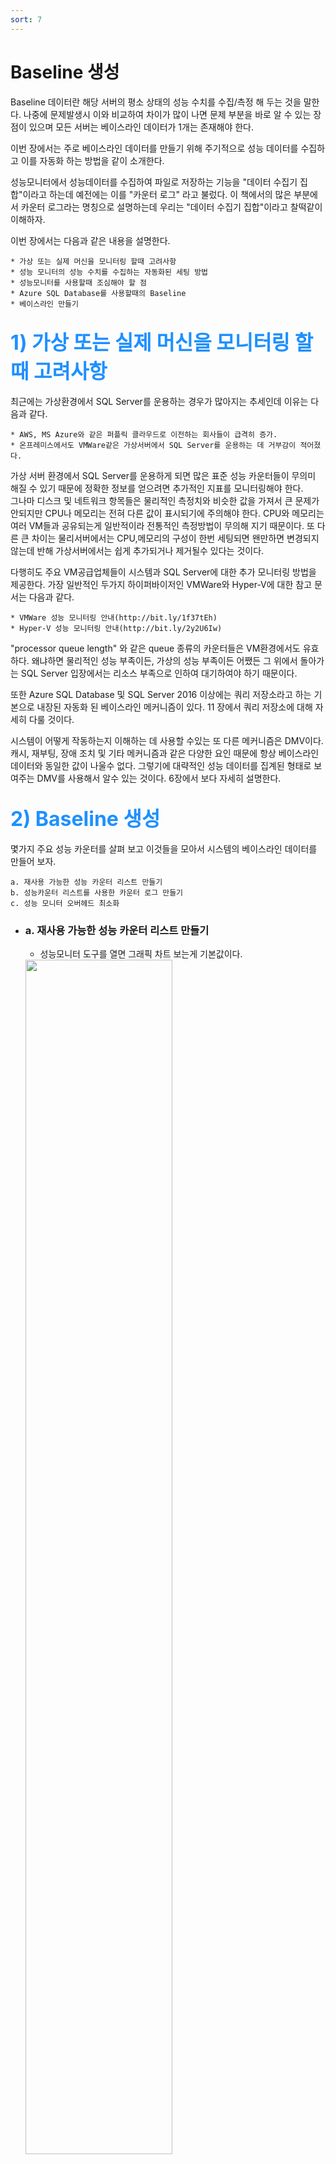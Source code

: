 ```yaml
---
sort: 7
---
```


# Baseline 생성
Baseline 데이터란 해당 서버의 평소 상태의 성능 수치를 수집/측정 해 두는 것을 말한다. 나중에 문제발생시 이와 비교하여 차이가 많이 나면 문제 부분을 바로 알 수 있는 장점이 있으며 모든 서버는 베이스라인 데이터가 1개는 존재해야 한다.
 
이번 장에서는 주로 베이스라인 데이터를 만들기 위해 주기적으로 성능 데이터를 수집하고 이를 자동화 하는 방법을 같이 소개한다.  

성능모니터에서 성능데이터를 수집하여 파일로 저장하는 기능을 "데이터 수집기 집합"이라고 하는데 예전에는 이를 "카운터 로그" 라고 불렀다. 이 책에서의 많은 부분에서 카운터 로그라는 명칭으로 설명하는데 우리는 "데이터 수집기 집합"이라고 찰떡같이 이해하자.  

이번 장에서는 다음과 같은 내용을 설명한다.

    * 가상 또는 실제 머신을 모니터링 할때 고려사항
    * 성능 모니터의 성능 수치를 수집하는 자동화된 세팅 방법
    * 성능모니터를 사용할때 조심해야 할 점
    * Azure SQL Database를 사용할때의 Baseline
    * 베이스라인 만들기

## <font color='dodgerblue' size="6">1) 가상 또는 실제 머신을 모니터링 할때 고려사항</font>
최근에는 가상환경에서 SQL Server를 운용하는 경우가 많아지는 추세인데 이유는 다음과 같다.

    * AWS, MS Azure와 같은 퍼플릭 클라우드로 이전하는 회사들이 급격히 증가.
    * 온프레미스에서도 VMWare같은 가상서버에서 SQL Server를 운용하는 데 거부감이 적어졌다.

가상 서버 환경에서 SQL Server를 운용하게 되면 많은 표준 성능 카운터들이 무의미 해질 수 있기 때문에 정확한 정보를 얻으려면 추가적인 지표를 모니터링해야 한다.  
그나마 디스크 및 네트워크 항목들은 물리적인 측정치와 비슷한 값을 가져서 큰 문제가 안되지만 CPU나 메모리는 전혀 다른 값이 표시되기에 주의해야 한다. CPU와 메모리는 여러 VM들과 공유되는게 일반적이라 전통적인 측정방법이 무의해 지기 때문이다. 또 다른 큰 차이는 물리서버에서는 CPU,메모리의 구성이 한번 세팅되면 왠만하면 변경되지 않는데 반해 가상서버에서는 쉽게 추가되거나 제거될수 있다는 것이다.

다행히도 주요 VM공급업체들이 시스템과 SQL Server에 대한 추가 모니터링 방법을 제공한다. 가장 일반적인 두가지 하이퍼바이저인 VMWare와 Hyper-V에 대한 참고 문서는 다음과 같다.

    * VMWare 성능 모니터링 안내(http://bit.ly/1f37tEh)
    * Hyper-V 성능 모니터링 안내(http://bit.ly/2y2U6Iw)

"processor queue length" 와 같은 queue 종류의 카운터들은 VM환경에서도 유효하다. 왜냐하면 물리적인 성능 부족이든, 가상의 성능 부족이든 어쨌든 그 위에서 돌아가는 SQL Server 입장에서는 리소스 부족으로 인하여 대기하여야 하기 때문이다.

또한 Azure SQL Database 및 SQL Server 2016 이상에는 쿼리 저장소라고 하는 기본으로 내장된 자동화 된 베이스라인 메커니즘이 있다. 11 장에서 쿼리 저장소에 대해 자세히 다룰 것이다.

시스템이 어떻게 작동하는지 이해하는 데 사용할 수있는 또 다른 메커니즘은 DMV이다. 캐시, 재부팅, 장애 조치 및 기타 메커니즘과 같은 다양한 요인 때문에 항상 베이스라인 데이터와 동일한 값이 나울수 없다. 그렇기에 대략적인 성능 데이터를 집계된 형태로 보여주는 DMV를 사용해서 알수 있는 것이다. 6장에서 보다 자세히 설명한다.

## <font color="dodgerblue" size="6">2) Baseline 생성</font>
몇가지 주요 성능 카운터를 살펴 보고 이것들을 모아서 시스템의 베이스라인 데이터를 만들어 보자.

    a. 재사용 가능한 성능 카운터 리스트 만들기
    b. 성능카운터 리스트를 사용한 카운터 로그 만들기
    c. 성능 모니터 오버헤드 최소화

- ### a. 재사용 가능한 성능 카운터 리스트 만들기

    - 성능모니터 도구를 열면 그래픽 차트 보는게 기본값이다.
    <img src = "image/07/PerfMon01.PNG" width="70%">  

    - 성능 모니터 도구를 열고 그래프 화면이 기본적으로 나오는데 툴바에서 + 버튼을 눌러 카운터를 추가할 수 있는 창 오픈.
    단축키 ctrl + N 을 눌러도 됨. "다음 컴퓨터에서 카운터 선택" 부분은 기본적으로 "로컬 컴퓨터"로 선택되어 있다.  
    <img src = "image/07/CounterLog00.PNG" width="55%">

    예제) SQLServer:Latches:Total Latch Wait Time(ms) 수집해보자

    - 카운터에서 SQLServer:Latches 카운터를 선택한다.

    - 아래 화살표를 누르면 하위 카운터들이 나열되는데 "Total Latch Wait Time(ms)"를 선택.

    - "선택한 개체의 인스턴스"에서 _Total이 기본적으로 선택되어 있고 "추가" 버튼을 누르면 오른쪽 영역(추가된 카운터)에 추가된다.

    - "확인" 버튼을 눌러 최종 완료.    
  
재사용가능한 항목의 베이스라인을 만들때 아래와 같은 리스트를 반복해서 지정


    Object(Instance)                    Counter
    ----------------------------------  ----------------------------------------------------
    Memory                              Available MBytes
                                        Pages/sec
    PhysicalDisk(Data-disk, Log-disk)   % Disk Time
                                        Current Disk Queue Length
                                        Disk Transfers/sec
                                        Disk Bytes/sec     
    Processor(_Total)                   % Processor Time
                                        % Privileged Time
    System                              Processor Queue Length
                                        Context Switches/sec
    Network Interface(Network card)     Bytes Total/sec
    Network Segment                     % Net Utilization
    SQLServer:Access Methods            FreeSpace Scans/sec
                                        Full Scans/sec
    SQLServer:Buffer Manager            Buffer cache hit ratio
    SQLServer:Latches                   Total Latch Wait Time (ms)
    SQLServer:Locks(_Total)             Lock Timeouts/sec
                                        Lock Wait Time (ms)
                                        Number of Deadlocks/sec
    SQLServer:Memory Manager            Memory Grants Pending
                                        Target Server Memory (KB)
                                        Total Server Memory (KB)
    SQLServer:SQL Statistics            Batch Requests/sec
                                        SQL Re-Compilations/sec
    SQLServer:General Statistics        User Connections


모든 성능 카운터를 추가했으면 확인을 클릭하여 카운터 추가 대화 상자를 닫습니다.  
<캡처 화면

그래픽 UI로 볼때마다 성능 카운터를 매번 추가하는 것은 매우 피곤한 작업이기 때문에 이 리스트를 저장해 놓고 다음부터는 불러오기만 하면 되는것이다. 카운터 목록을 .htm 파일로 저장하기위해 성능 모니터의 오른쪽 프레임을 마우스 오른쪽 단추로 클릭하고 다른 이름으로 설정 저장 메뉴 항목을 선택합니다.

.htm 파일에는 카운터 로그를 만들거나 동일한 SQL Server 컴퓨터에 대한 성능 모니터 그래프를 대화 형으로보기 위해 기본 카운터 집합으로 사용할 수있는 모든 성능 카운터가 나열됩니다. 다른 SQL Server 컴퓨터에 대해이 카운터 목록을 사용하려면 메모장과 같은 편집기에서 .htm 파일을 열고 \\ SQLServerMachineName의 모든 인스턴스를 아무 것도없이 (빈 문자열 만) 바꿉니다.

이 모든 것에 대한 지름길은 Erin Stellato가 "성능 모니터에 대한 기본 카운터 사용자 지정"(http://bit.ly/1brQKeZ) 기사에서 설명합니다. 또한 Microsoft에서 제공하는 도구 인 PAL (Performance Analysis of Logs) (https://bit.ly/2KeJJmy)을 사용하여 이러한 데이터 중 일부를보다 쉽게 처리 할 수 있습니다.

또한 이 카운터 목록 .htm 파일을 인터넷 브라우저에서 열면 아래 그림과 같이 그래픽적으로 성능 모니터 그래프를 볼 수 있습니다.  
성능카운터 캡처필요

- ### b. 성능카운터 리스트를 사용한 카운터 로그 만들기
    성능 모니터는 일정 기간 동안 여러 카운터의 성능 데이터를 저장하는 카운터 로그 기능을 제공합니다. 성능 모니터를 사용하여 저장된 카운터 로그를 보고 성능 데이터를 분석 할 수 있습니다. 일반적으로 정의 된 성능 카운터 목록에서 카운터 로그를 만드는 것이 편리합니다. GUI를 통해 데이터를 보는 것보다 단순히 데이터를 수집하는 것이 서버 성능 문제 해결을 준비하거나 기준을 설정하는 데 선호되는 자동화 방법입니다.

    - 성능모니터 > 데이터 수집기 집합 > 사용자 정의 > 오른쪽 마우스 클릭 > 새로 만들기 > 데이터 수집기 집합  
    이름을 지정하고 "수동으로 만들기(고급)" 을 선택하고 다음을 누른다.  
    <img src = "image/07/CounterLog01.PNG" width="45%">

    - 어떤 형식의 데이터를 선택하는 화면이 뜨는데 "성능 카운터" 선택하고 다음을 누른다.  
    <img src = "image/07/CounterLog02.PNG" width="45%">

    - 원하는 성능 카운터들을 추가하고 데이터를 수집할 샘플 간격을 초단위로 입력하고 다음을 누른다.  
    <img src = "image/07/CounterLog03.PNG" width="45%">    

    - 데이터를 저장할 폴더를 지정하고 다음을 누른다.  
    <img src = "image/07/CounterLog04.PNG" width="45%">    

    - 실행할 계정을 선택하거나(보통은 기본값) 기타 동작을 선택하고 마침을 누른다.  
    <img src = "image/07/CounterLog05.PNG" width="45%">        

    - 만들어진 데이터 수집기 집합인 SQLServerBaseline 을 오른쪽 클릭하고 속성 > 일정을 선택한다.  
    다음과 같이 시작일정을 추가할수 있다.  
    <img src = "image/07/CounterLogSchedule01.PNG" width="45%">

    - 중지조건도 지정해 얼마만큼만 실행될지 정할수 있다.  
    <img src = "image/07/CounterLogSchedule02.PNG" width="45%">     

    - 결과가 이진파일이면서 파일명이 DataCollector01.blg 로 나오는데 다음과 같이 조정할 수 있다.  
    만들어진 데이터 수집기 집합인 SQLServerBaseline을 선택하고 오른쪽 DataCollector01을 오른쪽 클릭 > 속성에서 로그형식을 "쉼표로 구분" 선택하면 csv의 텍스트 포맷으로 저장된다.  
    <img src = "image/07/CounterLog06.PNG" width="45%"> 

    - 로그 파일명 DataCollector01을 바꿀수 있다.  
    <img src = "image/07/CounterLog07.PNG" width="45%">     


추가적인 성능 모니터 사용 지침을 사용해 좀더 자세한 내용을 살펴 볼수 있다.
[Windows Server 2022의 성능 튜닝 지침](https://docs.microsoft.com/ko-kr/windows-server/administration/performance-tuning/)

- ### c. 성능 모니터 오버헤드 최소화
    성능 모니터는 오버헤드를 최소화하도록 만들어졌지만 그래도 시스템 영향을 적게 받게 하지 위해서는 다음 사항을 고려해야 한다.

        - 카운터 수를 제한. 정말로 1차적으로 필요한 것만 지정
        - 성능 모니터 그래프 기능보다는 카운터 로그 사용하여 데이터 수집
        - 그래프 기능 사용할 경우에는 원격으로 성능 모니터 접근
        - 물리적으로 별도의 디스크에 카운터 로그 저장
        - 샘플링 간격 늘리기

    - 카운터 수 제한  
    짧은 간격으로 많은 수의 카운터들을 수집하는 것은 시스템에 약간의 오버헤드가 추가될 수 있다. 이 오버헤드의 대부분은 추가한 성능 카운터 갯수에 의해 발생하므로 당신이 선택한 카운터들에 대해 자세히 알 필요가 있다. 
    선택한 성능 개체에 대한 카운터 수는 개체 자체의 특성 만 제공하므로 오버 헤드를 많이 추가하지 않습니다. 따라서 모니터링하려는 개체와 그 이유를 아는 것이 중요합니다.

    - 카운터 로그 형태로 성능 데이터를 수집하고 원본 서버에 저장  
    성능 모니터의 그래프를 사용하여 실시간 성능 데이터를 그래프 형태로 보면 해당 시스템에 상당한 오버 헤드가 발생한다. 그렇기에 원본 서버에서는 카운터 로그형태로 수집 된 성능파일을 만들며 이때 모니터링되는 디스크가 아닌 별도의 로컬 디스크에 저장하는것이 좋다. 그 후 이를 원격 컴퓨터에서 열어서 그 후 그래프로 보는 방식으로 사용해야 한다.


    - 샘플링 간격 늘리기  
    기본 모니터링 중 리소스 사용 패턴에 주로 관심이 있기 때문에 성능 데이터 샘플링 간격을 60 초 이상으로 쉽게 늘려 로그 파일 크기를 줄이고 디스크 I / O에 대한 수요를 줄일 수 있습니다. 짧은 샘플링 간격을 사용하여 타이밍 문제를 감지하고 진단 할 수 있습니다. 보는 동안에도
    성능 모니터는 대화식으로 그래프를 작성하고 샘플 당 기본값 인 1 초에서 샘플링 간격을 늘립니다. 샘플링 크기를 위 또는 아래로 변경하면 데이터의 세분성과 수량에 영향을 미칠 수 있습니다. 당신은 무게를 신중하게 선택하십시오.

## <font color="dodgerblue" size="6">3) Baseline 데이터를 바탕으로 시스템 활동 분석</font>
데이터베이스 애플리케이션의 기본 동작은 다음과 같은 다양한 요인으로 인해 시간이 지남에 따라 시시각각 변화한다.

    * 데이터 볼륨과 배포 변화
    * 사용자 기반 증가
    * 어플리케이션 사용 패턴의 변화
    * 응용 프로그램 동작의 추가 또는 변경
    * 새 서비스 팩 또는 소프트웨어 업그레이드 설치
    * 하드웨어 변경

이러한 변경으로 인해 데이터베이스 서버에 대해 생성 된 기준선의 중요성이 서서히 손실됩니다. 시스템의 현재 동작을 이전 기준과 비교하는 것이 항상 정확한 것은 아닙니다. 따라서 정기적 인 시간 간격으로 새 기준선을 만들어 기준선을 최신 상태로 유지하는 것이 중요합니다. 필요한 경우 나중에 참조 할 수 있도록 이전 기준 로그를 아카이브하는 것도 유용합니다. 예, 예전 기준은 일상적인 작업에 적용 할 수 없지만 패턴과 장기적인 추세를 설정하는 데 도움이됩니다.

다음 단계에 따라 성능 모니터 도구를 사용하여 기준 또는 시스템의 현재 동작에 대한 카운터 로그를 분석 할 수 있습니다.

- a. 카운터 로그를 엽니다.
       성능 모니터의 도구 모음 > 로그 데이터보기 > 로그 파일의 이름을 선택합니다. 또는 단축키 (ctrl + L)  

    <img src = "image/07/PerfMon01.PNG" width="50%">     
    <img src = "image/07/PerfMon02.PNG" width="50%">     


- b. 데이터 탭을 눌러 화면에 보여주고 싶은 성능 데이터를 추가하여 분석합니다. 카운터 로그를 생성하는 동안 수집한 성능 개체, 카운터 및 인스턴스 만 선택 목록에 표시됩니다.

    <img src = "image/07/PerfMon03.PNG" width="50%">         
    <img src = "image/07/PerfMon04.PNG" width="50%">         
    <img src = "image/07/PerfMon05.PNG" width="50%">
    <img src = "image/07/PerfMon06.PNG" width="50%">   

- c. 아래 그림과 같이 시간 범위를 적절히 조정하여 하루 중 다른 부분의 시스템 동작을 분석합니다.

    <img src = "image/07/PerfMon07.PNG" width="50%">     

성능 검토 중에 성능 카운터의 현재 값을 최신 기준과 비교하여 데이터베이스의 시스템 수준 동작을 분석 할 수 있습니다. 성능 데이터를 비교할 때 다음 사항을 고려하십시오.

    * 두 경우 모두 동일한 성능 카운터 집합을 사용하십시오.
    * 개별 카운터에 적용 할 수있는 카운터의 최소, 최대 및 평균 값을 비교합니다. 카운터의 특정 값을 앞서 설명했습니다.
    * 일부 카운터에는 확실한 좋은 / 나쁜 값이 없습니다. 그 값은 응용 프로그램에 따라 다르기 때문에 해당 기준 카운터와의 상대적 비교는 필수입니다. 
      예를 들어 SQL Server에 대한 User Connections 카운터의 현재 값은 응용 프로그램의 좋은 점이나 나쁜 점을 나타내지 않습니다.
      그러나 해당 기준 값과 비교하면 사용자 연결 수가 크게 증가하여 워크로드가 증가 함을 알 수 있습니다.
    * 현재 카운터 로그와 기준 카운터 로그에서 카운터 값 범위를 비교합니다. 카운터의 개별 값의 변동은 값 범위에 의해 정규화됩니다.
    * 같은 날의 로그를 비교합니다. 대부분의 애플리케이션에서 사용 패턴은 하루 중 다른 부분에 따라 다릅니다. 특정 시간 동안 카운터의 최소, 최대 및
      평균 값을 얻으려면 이전에 표시된대로 카운터 로그의 시간 범위를 조정하십시오.

시스템 수준 병목 현상이 확인되면 응용 프로그램의 내부 동작을 분석하여 병목 현상의 원인을 확인해야합니다. 병목 현상의 원인을 식별하고 최적화하면 시스템 리소스를 효율적으로 사용하는 데 도움이됩니다.

## <font color="dodgerblue" size="6">4) Azure SQL Database의 베이스라인</font>
물리 머신과 VM에서 SQL Server 인스턴스에 대한 베이스라인을 설정하려는 것처럼 Azure SQL Database에서도 성능 베이스라인을 만들어야 한다.
하지만 서비스로서의 데이터베이스(PaaS) 제품이기 때문에 OS가 설치된 가상 머신 또는 물리적 서버가 존재하지 않고 그에 따라 성능 모니터를 통한 자원 성능 항목을 측정 할 수 없다. 
실제 물리적인 CPU 또는 디스크의 사용량을 측정하지 못하지만 대신 Microsoft는 DTU (데이터베이스 트랜잭션 단위)라는 성능 측정 단위를 정의했다. 시간이 지남에 따라 데이터베이스의 DTU 동작을 관찰 할 수 있다.

DTU는 I/O, CPU 및 메모리를 묶어서 특정 성능치로 구현하는 서비스 레벨이며 Azure에서만 존재하는 개념이다. 예를 들면 50DTU면 250GB스토리지와 1200개의 동시세션까지 가능한 것이다. 그 이상의 스펙을 원한다면 DTU도 상위것을 선택해야 한다. 또한 CPU 사용량과 스토리지 데이터를 확인하는 방법으로 sys.resource_stats를 쿼리 할 수 있다. 14 일 실행 기록을 유지하고 5 분 간격으로 데이터를 집계한다.

Azure Portal은 DTU 사용을 모니터링하기 위한 메커니즘을 제공하지만 베이스라인을 설정하는 메커니즘은 제공하지 않는다. 대신 Azure SQL Database 관련 DMV sys.dm_db_resource_stats를 사용해야 한다. 이 DMV는 지정된 Azure SQL Database의 DTU 사용량에 대한 정보를 유지한다. 15 분 단위로 1 시간 분량의 정보를 포함합니다. SQL Server 인스턴스에서와 같이 베이스라인을 설정하려면 시간이 지남에 따라 변화하는 이 데이터를 캡처해야 한다. sys.dm_db_resource_stats에 표시된 정보를 테이블로 수집한 후 Azure SQL Database의 성능 메트릭에 대한 베이스라인을 설정할 수 있다.

Azure SQL Database에는 기본적으로 쿼리 저장소가 활성화되어 있으므로 이를 사용하여 시스템에서 일어나는 일을 이해할 수 있다.

## <font color="dodgerblue" size="6">5) 요약</font>
이 장에서는 성능 모니터 도구를 사용하여 SQL Server의 전반적인 동작과 성능이 느린 데이터베이스 응용 프로그램이 시스템 리소스에 미치는 영향을 분석하는 방법을 배웠습니다. 또한 서버 및 데이터베이스 모니터링의 일부로 기준선 설정에 대해서도 배웠습니다. 이러한 도구를 사용하면 표준 동작에서 벗어나는시기를 이해할 수 있습니다. 데이터가 부실하지 않도록 정기적으로 기준을 수집하는 것이 좋습니다.

다음 장에서는 성능 튜닝을 위해 데이터베이스 애플리케이션의 워크로드를 분석하는 방법을 배웁니다.